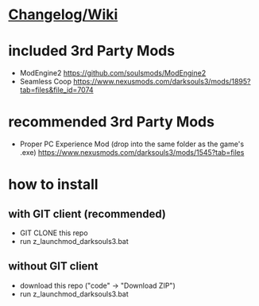 # [Changelog/Wiki](https://docs.google.com/spreadsheets/d/1cLGpEeVsGHx00jae8_SdM3i4xDDLz1BxHn5Na09YOF0/edit?usp=sharing)

# included 3rd Party Mods

- ModEngine2 https://github.com/soulsmods/ModEngine2
- Seamless Coop https://www.nexusmods.com/darksouls3/mods/1895?tab=files&file_id=7074

# recommended 3rd Party Mods

- Proper PC Experience Mod (drop into the same folder as the game's .exe) https://www.nexusmods.com/darksouls3/mods/1545?tab=files

# how to install

## with GIT client (recommended)

- GIT CLONE this repo
- run z_launchmod_darksouls3.bat

## without GIT client

- download this repo ("code" -> "Download ZIP")
- run z_launchmod_darksouls3.bat
